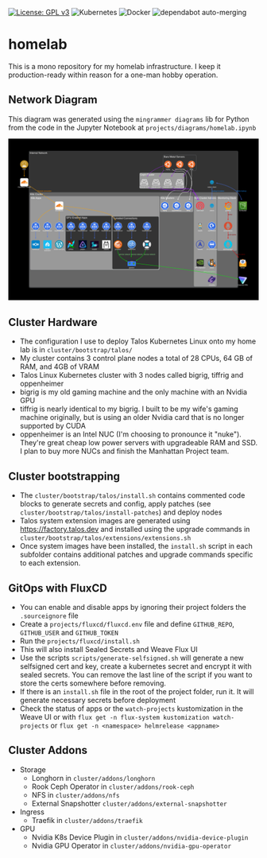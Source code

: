 [![License: GPL v3](https://img.shields.io/badge/License-GPLv3-blue.svg)](https://www.gnu.org/licenses/gpl-3.0) ![Kubernetes](https://img.shields.io/badge/kubernetes-%23326ce5.svg?style=for-the-badge&logo=kubernetes&logoColor=white) ![Docker](https://img.shields.io/badge/docker-%230db7ed.svg?style=for-the-badge&logo=docker&logoColor=white) ![dependabot auto-merging](https://github.com/v1nsai/homelab/actions/workflows/dependabot.yml/badge.svg)

# homelab
This is a mono repository for my homelab infrastructure.  I keep it production-ready within reason for a one-man hobby operation.

## Network Diagram
This diagram was generated using the `mingrammer diagrams` lib for Python from the code in the Jupyter Notebook at `projects/diagrams/homelab.ipynb`

![homelab](https://github.com/v1nsai/homelab/blob/develop/projects/diagrams/homelab.png)

## Cluster Hardware
* The configuration I use to deploy Talos Kubernetes Linux onto my home lab is in `cluster/bootstrap/talos/`
* My cluster contains 3 control plane nodes a total of 28 CPUs, 64 GB of RAM, and 4GB of VRAM
* Talos Linux Kubernetes cluster with 3 nodes called bigrig, tiffrig and oppenheimer
* bigrig is my old gaming machine and the only machine with an Nvidia GPU
* tiffrig is nearly identical to my bigrig. I built to be my wife's gaming machine originally, but is using an older Nvidia card that is no longer supported by CUDA
* oppenheimer is an Intel NUC (I'm choosing to pronounce it "nuke").  They're great cheap low power servers with upgradeable RAM and SSD.  I plan to buy more NUCs and finish the Manhattan Project team.

## Cluster bootstrapping
* The `cluster/bootstrap/talos/install.sh` contains commented code blocks to generate secrets and config, apply patches (see `cluster/bootstrap/talos/install-patches`) and deploy nodes
* Talos system extension images are generated using https://factory.talos.dev and installed using the upgrade commands in `cluster/bootstrap/talos/extensions/extensions.sh`
* Once system images have been installed, the `install.sh` script in each subfolder contains additional patches and upgrade commands specific to each extension.

## GitOps with FluxCD
* You can enable and disable apps by ignoring their project folders the `.sourceignore` file
* Create a `projects/fluxcd/fluxcd.env` file and define `GITHUB_REPO`, `GITHUB_USER` and `GITHUB_TOKEN`
* Run the `projects/fluxcd/install.sh`
* This will also install Sealed Secrets and Weave Flux UI
* Use the scripts `scripts/generate-selfsigned.sh` will generate a new selfsigned cert and key, create a kubernetes secret and encrypt it with sealed secrets.  You can remove the last line of the script if you want to store the certs somewhere before removing.
* If there is an `install.sh` file in the root of the project folder, run it.  It will generate necessary secrets before deployment
* Check the status of apps or the `watch-projects` kustomization in the Weave UI or with `flux get -n flux-system kustomization watch-projects` or `flux get -n <namespace> helmrelease <appname>`

## Cluster Addons
* Storage
    * Longhorn in `cluster/addons/longhorn`
    * Rook Ceph Operator in `cluster/addons/rook-ceph`
    * NFS in `cluster/addons/nfs`
    * External Snapshotter `cluster/addons/external-snapshotter`
* Ingress
    * Traefik in `cluster/addons/traefik`
* GPU
    * Nvidia K8s Device Plugin in `cluster/addons/nvidia-device-plugin`
    * Nvidia GPU Operator in `cluster/addons/nvidia-gpu-operator`
